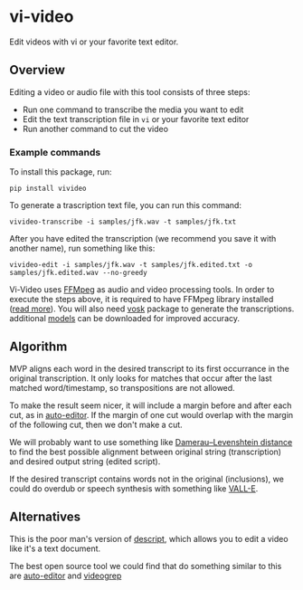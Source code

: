 # vi-video

Edit videos with vi or your favorite text editor.

## Overview

Editing a video or audio file with this tool consists of three steps:

- Run one command to transcribe the media you want to edit
- Edit the text transcription file in `vi` or your favorite text editor
- Run another command to cut the video

### Example commands

To install this package, run:

```console
pip install vivideo
```

To generate a trascription text file, you can run this command:

```console
vivideo-transcribe -i samples/jfk.wav -t samples/jfk.txt
```

After you have edited the transcription (we recommend you save it with another name), run something like this:

```console
vivideo-edit -i samples/jfk.wav -t samples/jfk.edited.txt -o samples/jfk.edited.wav --no-greedy
```

 Vi-Video uses [FFMpeg](https://ffmpeg.org/) as audio and video processing tools. In order to execute the steps above, it is required to have FFMpeg library installed ([read more](./docs/ffmpeg.MD)). You will also need [vosk](https://alphacephei.com/vosk) package to generate the transcriptions. additional [models](https://alphacephei.com/vosk/models) can be downloaded for improved accuracy.

## Algorithm

MVP aligns each word in the desired transcript to its first occurrance in the original transcription. It only looks for matches that occur after the last matched word/timestamp, so transpositions are not allowed.

To make the result seem nicer, it will include a margin before and after each cut, as in [auto-editor](https://valle-demo.github.io/). If the margin of one cut would overlap with the margin of the following cut, then we don't make a cut.

We will probably want to use something like [Damerau–Levenshtein distance](https://en.wikipedia.org/wiki/Damerau%E2%80%93Levenshtein_distance) to find the best possible alignment between original string (transcription) and desired output string (edited script).

If the desired transcript contains words not in the original (inclusions), we could do overdub or speech synthesis with something like [VALL-E](https://valle-demo.github.io/).

## Alternatives

This is the poor man's version of [descript](https://www.descript.com/tour), which allows you to edit
a video like it's a text document.

The best open source tool we could find that do something similar to this are [auto-editor](https://github.com/WyattBlue/auto-editor) and [videogrep](https://github.com/antiboredom/videogrep)
